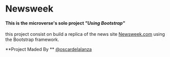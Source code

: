 # Newsweek
#### This is the microverse's solo project _"Using Bootstrap"_

this project consist on build a replica of the news site [Newsweek.com](https://www.newsweek.com/) using the Bootstrap framework.

**Project Maded By **
[@oscardelalanza](https://github.com/oscardelalanza)
